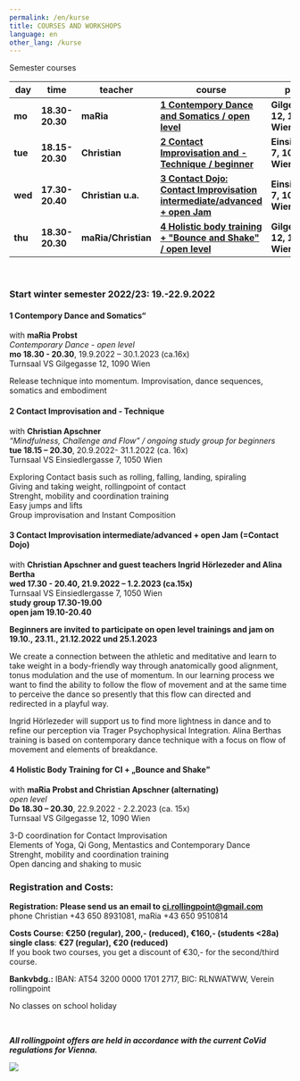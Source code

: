 ```yaml
---
permalink: /en/kurse
title: COURSES AND WORKSHOPS
language: en
other_lang: /kurse
---
```

Semester courses 

| day     | time            | teacher             | course                                                                            | place                         |
| ------- | --------------- | ------------------- | --------------------------------------------------------------------------------- | ----------------------------- |
| **mo**  | **18.30-20.30** | **maRia**           | **[1 Contempory Dance and Somatics / open level](#mo)**                           | **Gilgegasse 12, 1090 Wien**  |
| **tue** | **18.15-20.30** | **Christian**       | [](#mie)**[2 Contact Improvisation and -Technique / beginner](#di)**              | **Einsiedlerg. 7, 1050 Wien** |
| **wed** | **17.30-20.40** | **Christian u.a.**  | **[3 Contact Dojo: Contact Improvisation intermediate/advanced + open Jam](#mi)** | **Einsiedlerg. 7, 1050 Wien** |
| **thu** | **18.30-20.30** | **maRia/Christian** | **[4 Holistic body training + "Bounce and Shake" / open level](#do)**             | **Gilgegasse 12, 1090 Wien**  |

&nbsp;

### Start winter semester 2022/23: 19.-22.9.2022

<div class="named-anchor" id="mo"></div>

#### 1 Contempory Dance and Somatics“

with **maRia Probst**\
*Contemporary Dance* - *open level*\
**mo 18.30 - 20.30**, 19.9.2022 – 30.1.2023 (ca.16x)\
Turnsaal VS Gilgegasse 12, 1090 Wien

Release technique into momentum. Improvisation, dance sequences, somatics and embodiment

<div class="named-anchor" id="di"></div>

#### 2 Contact Improvisation and - Technique

with **Christian Apschner**\
*“Mindfulness, Challenge and Flow” / ongoing study group for beginners*\
**tue 18.15 – 20.30**, 20.9.2022- 31.1.2022 (ca. 16x)\
Turnsaal VS Einsiedlergasse 7, 1050 Wien

Exploring Contact basis such as rolling, falling, landing, spiraling\
Giving and taking weight, rollingpoint of contact\
Strenght, mobility and coordination training\
Easy jumps and lifts\
Group improvisation and Instant Composition

<div class="named-anchor" id="mi"></div>

#### 3 **Contact Improvisation intermediate/advanced + open Jam (=Contact Dojo)**

with **Christian Apschner and guest teachers Ingrid Hörlezeder and Alina Bertha**\
**wed 17.30 - 20.40, 21.9.2022 – 1.2.2023 (ca.15x)**\
Turnsaal VS Einsiedlergasse 7, 1050 Wien\
**study group 17.30-19.00**\
**open jam 19.10-20.40**

**Beginners are invited to participate on open level trainings and jam on**\
**19.10., 23.11., 21.12.2022 und 25.1.2023**

We create a connection between the athletic and meditative and learn to take weight in a body-friendly way through anatomically good alignment, tonus modulation and the use of momentum. In our learning process we want to find the ability to follow the flow of movement and at the same time to perceive the dance so presently that this flow can directed and redirected in a playful way.

Ingrid Hörlezeder will support us to find more lightness in dance and to refine our perception via Trager Psychophysical Integration. Alina Berthas training is based on contemporary dance technique with a focus on flow of movement and elements of breakdance.

<div class="named-anchor" id="do"></div>

#### 4 Holistic Body Training for CI + „Bounce and Shake"

with **maRia Probst and Christian Apschner (alternating)**\
*open level*\
**Do 18.30 – 20.30**, 22.9.2022 - 2.2.2023 (ca. 15x)\
Turnsaal VS Gilgegasse 12, 1090 Wien

3-D coordination for Contact Improvisation\
Elements of Yoga, Qi Gong, Mentastics and Contemporary Dance\
Strenght, mobility and coordination training\
Open dancing and shaking to music

### Registration and Costs:

**Registration: Please send us an email to ci.rollingpoint@gmail.com**\
phone Christian +43 650 8931081, maRia +43 650 9510814

**Costs Course: €250 (regular), 200,- (reduced), €160,- (students <28a)**\
**single class**: **€27 (regular), €20 (reduced)**\
If you book two courses, you get a discount of €30,- for the second/third course.

**Bankvbdg.:** IBAN: AT54 3200 0000 1701 2717, BIC: RLNWATWW, Verein rollingpoint

No classes on school holiday

&nbsp;

***All rollingpoint offers are held in accordance with the current CoVid regulations for Vienna.***

![](/assets/uploads/img_0197.jpg)